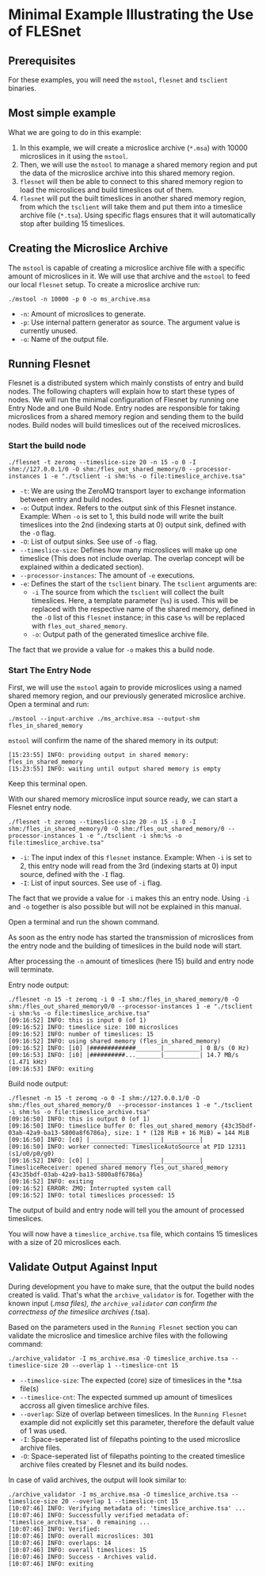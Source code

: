 # Minimal Example Illustrating the Use of FLESnet
## Prerequisites
For these examples, you will need the `mstool`, `flesnet` and `tsclient` binaries.

## Most simple example
What we are going to do in this example:
1. In this example, we will create a microslice archive (`*.msa`) with 10000 microslices in it using the `mstool`.
2. Then, we will use the `mstool` to manage a shared memory region and put the data of the microslice archive into this shared memory region.
3. `flesnet` will then be able to connect to this shared memory region to load the microslices and build timeslices out of them.
5. `flesnet` will put the built timeslices in another shared memory region, from which the `tsclient` will take them and put them into a timeslice archive file (`*.tsa`). Using specific flags ensures that it will automatically stop after building 15 timeslices.

## Creating the Microslice Archive

The `mstool` is capable of creating a microslice archive file with a specific amount of microslices in it. We will use that archive and the `mstool` to feed our local `flesnet` setup.
To create a microslice archive run:
```
./mstool -n 10000 -p 0 -o ms_archive.msa
```

- `-n`: Amount of microslices to generate.
- `-p`: Use internal pattern generator as source. The argument value is currently unused.
- `-o`: Name of the output file.

## Running Flesnet

Flesnet is a distributed system which mainly constists of entry and build nodes. The following chapters will explain how to start these types of nodes.
We will run the minimal configuration of Flesnet by running one Entry Node and one Build Node.
Entry nodes are responsible for taking microslices from a shared memory region and sending them to the build nodes.
Build nodes will build timeslices out of the received microslices.

### Start the build node

```
./flesnet -t zeromq --timeslice-size 20 -n 15 -o 0 -I shm://127.0.0.1/0 -O shm:/fles_out_shared_memory/0 --processor-instances 1 -e "./tsclient -i shm:%s -o file:timeslice_archive.tsa"
```

- `-t`: We are using the ZeroMQ transport layer to exchange information between entry and build nodes.
- `-o`: Output index. Refers to the output sink of this Flesnet instance. Example: When `-o` is set to 1, this build node will write the built timeslices into the 2nd (indexing starts at 0) output sink, defined with the `-O` flag.
- `-O`: List of output sinks. See use of `-o` flag.
- `--timeslice-size`: Defines how many microslices will make up one timeslice (This does not include overlap. The overlap concept will be explained within a dedicated section).
- `--processor-instances`: The amount of `-e` executions.
- `-e`: Defines the start of the `tsclient` binary. The `tsclient` arguments are:
	- `-i` The source from which the `tsclient` will collect the built timeslices. Here, a template parameter (`%s`) is used. This will be replaced with the respective name of the shared memory, defined in the `-O` list of this `flesnet`  instance; in this case `%s` will be replaced with `fles_out_shared_memory`.
	-  `-o`: Output path of the generated timeslice archive file.

The fact that we provide a value for `-o` makes this a build node. 

### Start The Entry Node
First, we will use the `mstool` again to provide microslices using a named shared memory region, and our previously generated microslice archive. Open a terminal and run:
```
./mstool --input-archive ./ms_archive.msa --output-shm fles_in_shared_memory
```
`mstool` will confirm the name of the shared memory in its output:
```
[15:23:55] INFO: providing output in shared memory: fles_in_shared_memory
[15:23:55] INFO: waiting until output shared memory is empty
```
Keep this terminal open.

With our shared memory microslice input source ready, we can start a Flesnet entry node.

```
./flesnet -t zeromq --timeslice-size 20 -n 15 -i 0 -I shm:/fles_in_shared_memory/0 -O shm:/fles_out_shared_memory/0 --processor-instances 1 -e "./tsclient -i shm:%s -o file:timeslice_archive.tsa"
```

- `-i`: The input index of this `flesnet` instance. Example: When `-i` is set to 2, this entry node will read from the 3rd (indexing starts at 0) input source, defined with the `-I` flag.
- `-I`: List of input sources. See use of `-i` flag.

The fact that we provide a value for `-i` makes this an entry node. Using `-i` and `-o` together is also possible but will not be explained in this manual.   

Open a terminal and run the shown command.

As soon as the entry node has started the transmission of microslices from the entry node and the building of timeslices in the build node will start.

After processing the `-n` amount of timeslices (here 15) build and entry node will terminate.

Entry node output: 
```
./flesnet -n 15 -t zeromq -i 0 -I shm:/fles_in_shared_memory/0 -O shm:/fles_out_shared_memory0/0 --processor-instances 1 -e "./tsclient -i shm:%s -o file:timeslice_archive.tsa"
[09:16:52] INFO: this is input 0 (of 1)
[09:16:52] INFO: timeslice size: 100 microslices
[09:16:52] INFO: number of timeslices: 15
[09:16:52] INFO: using shared memory (fles_in_shared_memory)
[09:16:52] INFO: [i0] |#############_______|__________| 0 B/s (0 Hz)
[09:16:53] INFO: [i0] |##########..._______|__________| 14.7 MB/s (1.471 kHz)
[09:16:53] INFO: exiting
```

Build node output:
```
./flesnet -n 15 -t zeromq -o 0 -I shm://127.0.0.1/0 -O shm:/fles_out_shared_memory/0  --processor-instances 1 -e "./tsclient -i shm:%s -o file:timeslice_archive.tsa" 
[09:16:50] INFO: this is output 0 (of 1)
[09:16:50] INFO: timeslice buffer 0: fles_out_shared_memory {43c35bdf-03ab-42a9-ba13-5800a8f6786a}, size: 1 * (128 MiB + 16 MiB) = 144 MiB
[09:16:50] INFO: [c0] |____________________|__________| 
[09:16:50] INFO: worker connected: TimesliceAutoSource at PID 12311 (s1/o0/p0/g0)
[09:16:52] INFO: [c0] |____________________|__________| 
TimesliceReceiver: opened shared memory fles_out_shared_memory {43c35bdf-03ab-42a9-ba13-5800a8f6786a}
[09:16:52] INFO: exiting
[09:16:52] ERROR: ZMQ: Interrupted system call
[09:16:52] INFO: total timeslices processed: 15
```

The output of build and entry node will tell you the amount of processed timeslices.

You will now have a `timeslice_archive.tsa` file, which contains 15 timeslices with a size of 20 microslices each.

## Validate Output Against Input

During development you have to make sure, that the output the build nodes created is valid. That's what the `archive_validator` is for. Together with the known input (*.msa files), the `archive_validator`
can confirm the correctness of the timeslice archives (*.tsa).

Based on the parameters used in the `Running Flesnet` section you can validate the microslice and timeslice archive files with the following command:

```
./archive_validator -I ms_archive.msa -O timeslice_archive.tsa --timeslice-size 20 --overlap 1 --timeslice-cnt 15
```

- `--timeslice-size`: The expected (core) size of timeslices in the *.tsa file(s) 
- `--timeslice-cnt`: The expected summed up amount of timeslices accross all given timeslice archive files.
- `--overlap`: Size of overlap between timeslices. In the `Running Flesnet` example did not explicitly set this parameter, therefore the default value of 1 was used.
- `-I`: Space-seperated list of filepaths pointing to the used microslice archive files. 
- `-O`: Space-seperated list of filepaths pointing to the created timeslice archive files created by Flesnet and its build nodes.

In case of valid archives, the output will look similar to:
```
./archive_validator -I ms_archive.msa -O timeslice_archive.tsa --timeslice-size 20 --overlap 1 --timeslice-cnt 15
[10:07:46] INFO: Verifying metadata of: 'timeslice_archive.tsa' ...
[10:07:46] INFO: Successfully verified metadata of: 'timeslice_archive.tsa'. 0 remaining ...
[10:07:46] INFO: Verified: 
[10:07:46] INFO: overall microslices: 301
[10:07:46] INFO: overlaps: 14
[10:07:46] INFO: overall timeslices: 15
[10:07:46] INFO: Success - Archives valid.
[10:07:46] INFO: exiting
```